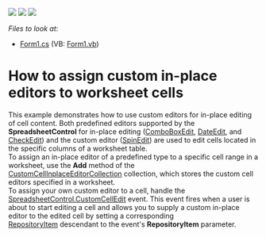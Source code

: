 <!-- default badges list -->
![](https://img.shields.io/endpoint?url=https://codecentral.devexpress.com/api/v1/VersionRange/128613434/16.1.4%2B)
[![](https://img.shields.io/badge/Open_in_DevExpress_Support_Center-FF7200?style=flat-square&logo=DevExpress&logoColor=white)](https://supportcenter.devexpress.com/ticket/details/T385401)
[![](https://img.shields.io/badge/📖_How_to_use_DevExpress_Examples-e9f6fc?style=flat-square)](https://docs.devexpress.com/GeneralInformation/403183)
<!-- default badges end -->
<!-- default file list -->
*Files to look at*:

* [Form1.cs](./CS/Spreadsheet_CustomCellEditors/Form1.cs) (VB: [Form1.vb](./VB/Spreadsheet_CustomCellEditors/Form1.vb))
<!-- default file list end -->
# How to assign custom in-place editors to worksheet cells  


This example demonstrates how to use custom editors for in-place editing of cell content. Both predefined editors supported by the <strong>SpreadsheetControl</strong> for in-place editing (<a href="https://documentation.devexpress.com/#WindowsForms/clsDevExpressXtraEditorsComboBoxEdittopic">ComboBoxEdit</a>, <a href="https://documentation.devexpress.com/#WindowsForms/clsDevExpressXtraEditorsDateEdittopic">DateEdit</a>, and <a href="https://documentation.devexpress.com/#WindowsForms/clsDevExpressXtraEditorsCheckEdittopic">CheckEdit</a>) and the custom editor (<a href="https://documentation.devexpress.com/#WindowsForms/clsDevExpressXtraEditorsSpinEdittopic">SpinEdit</a>) are used to edit cells located in the specific columns of a worksheet table.<br>To assign an in-place editor of a predefined type to a specific cell range in a worksheet, use the <strong>Add</strong> method of the <a href="https://documentation.devexpress.com/#CoreLibraries/clsDevExpressSpreadsheetCustomCellInplaceEditorCollectiontopic">CustomCellInplaceEditorCollection</a> collection, which stores the custom cell editors specified in a worksheet.<br>To assign your own custom editor to a cell, handle the <a href="https://documentation.devexpress.com/#WindowsForms/DevExpressXtraSpreadsheetSpreadsheetControl_CustomCellEdittopic">SpreadsheetControl.CustomCellEdit</a> event. This event fires when a user is about to start editing a cell and allows you to supply a custom in-place editor to the edited cell by setting a corresponding <a href="https://documentation.devexpress.com/#WindowsForms/clsDevExpressXtraEditorsRepositoryRepositoryItemtopic">RepositoryItem</a> descendant to the event's <strong>RepositoryItem</strong> parameter.

<br/>


